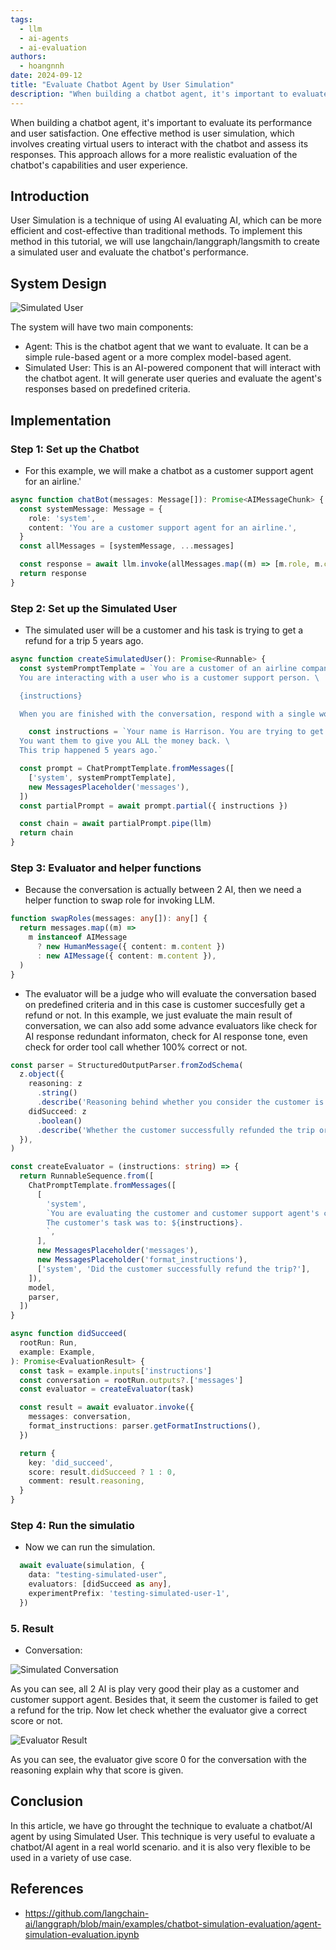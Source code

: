 ```yaml
---
tags:
  - llm
  - ai-agents
  - ai-evaluation
authors:
  - hoangnnh
date: 2024-09-12
title: "Evaluate Chatbot Agent by User Simulation"
description: "When building a chatbot agent, it's important to evaluate its performance and user satisfaction. One effective method is user simulation, which involves creating virtual users to interact with the chatbot and assess its responses. This approach allows for a more realistic evaluation of the chatbot's capabilities and user experience."
---
```


When building a chatbot agent, it's important to evaluate its performance and user satisfaction. One effective method is user simulation, which involves creating virtual users to interact with the chatbot and assess its responses. This approach allows for a more realistic evaluation of the chatbot's capabilities and user experience.

## Introduction

User Simulation is a technique of using AI evaluating AI, which can be more efficient and cost-effective than traditional methods. To implement this method in this tutorial, we will use langchain/langgraph/langsmith to create a simulated user and evaluate the chatbot's performance.

## System Design

![Simulated User](assets/simulated-user.webp)

The system will have two main components:

- Agent: This is the chatbot agent that we want to evaluate. It can be a simple rule-based agent or a more complex model-based agent.
- Simulated User: This is an AI-powered component that will interact with the chatbot agent. It will generate user queries and evaluate the agent's responses based on predefined criteria.

## Implementation

### Step 1: Set up the Chatbot

- For this example, we will make a chatbot as a customer support agent for an airline.'

```ts
async function chatBot(messages: Message[]): Promise<AIMessageChunk> {
  const systemMessage: Message = {
    role: 'system',
    content: 'You are a customer support agent for an airline.',
  }
  const allMessages = [systemMessage, ...messages]

  const response = await llm.invoke(allMessages.map((m) => [m.role, m.content]))
  return response
}
```

### Step 2: Set up the Simulated User

- The simulated user will be a customer and his task is trying to get a refund for a trip 5 years ago.

```ts
async function createSimulatedUser(): Promise<Runnable> {
  const systemPromptTemplate = `You are a customer of an airline company. \
  You are interacting with a user who is a customer support person. \

  {instructions}

  When you are finished with the conversation, respond with a single word 'FINISHED'`

    const instructions = `Your name is Harrison. You are trying to get a refund for the trip you took to Alaska. \
  You want them to give you ALL the money back. \
  This trip happened 5 years ago.`

  const prompt = ChatPromptTemplate.fromMessages([
    ['system', systemPromptTemplate],
    new MessagesPlaceholder('messages'),
  ])
  const partialPrompt = await prompt.partial({ instructions })

  const chain = await partialPrompt.pipe(llm)
  return chain
}
```

### Step 3: Evaluator and helper functions

- Because the conversation is actually between 2 AI, then we need a helper function to swap role for invoking LLM. 

```ts
function swapRoles(messages: any[]): any[] {
  return messages.map((m) =>
    m instanceof AIMessage
      ? new HumanMessage({ content: m.content })
      : new AIMessage({ content: m.content }),
  )
}
```

- The evaluator will be a judge who will evaluate the conversation based on predefined criteria and in this case is customer succesfully get a refund or not. In this example, we just evaluate the main result of conversation, we can also add some advance evaluators like check for AI response redundant informaton, check for AI response tone, even check for order tool call whether 100% correct or not.

```ts
const parser = StructuredOutputParser.fromZodSchema(
  z.object({
    reasoning: z
      .string()
      .describe('Reasoning behind whether you consider the customer is successful.'),
    didSucceed: z
      .boolean()
      .describe('Whether the customer successfully refunded the trip or not.'),
  }),
)

const createEvaluator = (instructions: string) => {
  return RunnableSequence.from([
    ChatPromptTemplate.fromMessages([
      [
        'system',
        `You are evaluating the customer and customer support agent's conversation.
        The customer's task was to: ${instructions}.
        `,
      ],
      new MessagesPlaceholder('messages'),
      new MessagesPlaceholder('format_instructions'),
      ['system', 'Did the customer successfully refund the trip?'],
    ]),
    model,
    parser,
  ])
}

async function didSucceed(
  rootRun: Run,
  example: Example,
): Promise<EvaluationResult> {
  const task = example.inputs['instructions']
  const conversation = rootRun.outputs?.['messages']
  const evaluator = createEvaluator(task)

  const result = await evaluator.invoke({
    messages: conversation,
    format_instructions: parser.getFormatInstructions(),
  })

  return {
    key: 'did_succeed',
    score: result.didSucceed ? 1 : 0,
    comment: result.reasoning,
  }
}
```

### Step 4: Run the simulatio

- Now we can run the simulation.

```ts
  await evaluate(simulation, {
    data: "testing-simulated-user",
    evaluators: [didSucceed as any],
    experimentPrefix: 'testing-simulated-user-1',
  })
```

### 5. Result

- Conversation:

![Simulated Conversation](assets/eval-simulation-chatbot.webp)

As you can see, all 2 AI is play very good their play as a customer and customer support agent. Besides that, it seem the customer is failed to get a refund for the trip. Now let check whether the evaluator give a correct score or not.

![Evaluator Result](assets/simulated-conversation-eval.webp)

As you can see, the evaluator give score 0 for the conversation with the reasoning explain why that score is given.

## Conclusion

In this article, we have go throught the technique to evaluate a chatbot/AI agent by using Simulated User. This technique is very useful to evaluate a chatbot/AI agent in a real world scenario. and it is also very flexible to be used in a variety of use case.

## References
- https://github.com/langchain-ai/langgraph/blob/main/examples/chatbot-simulation-evaluation/agent-simulation-evaluation.ipynb



